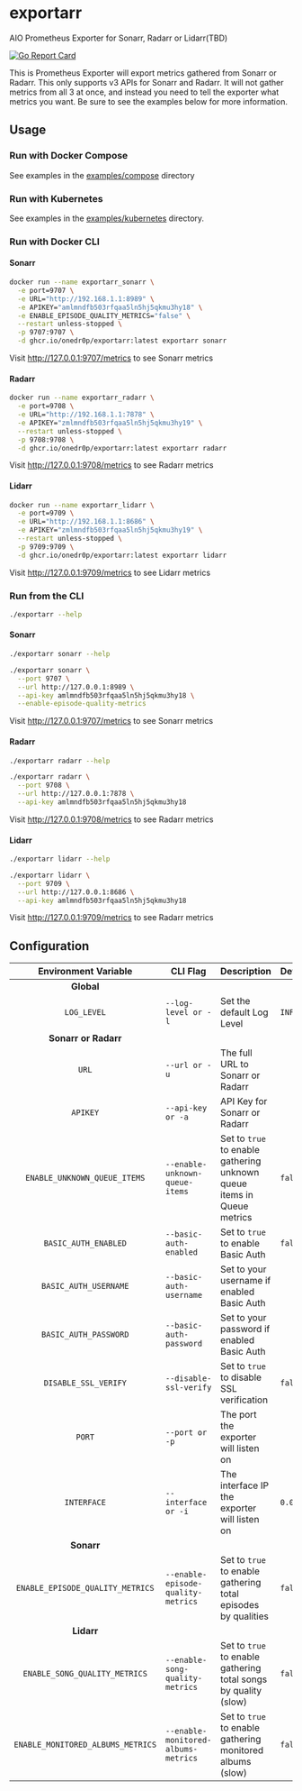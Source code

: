 # exportarr

AIO Prometheus Exporter for Sonarr, Radarr or Lidarr(TBD)

[![Go Report Card](https://goreportcard.com/badge/github.com/onedr0p/exportarr)](https://goreportcard.com/report/github.com/onedr0p/exportarr)

This is Prometheus Exporter will export metrics gathered from Sonarr or Radarr. This only supports v3 APIs for Sonarr and Radarr. It will not gather metrics from all 3 at once, and instead you need to tell the exporter what metrics you want. Be sure to see the examples below for more information.

## Usage

### Run with Docker Compose

See examples in the [examples/compose](./examples/compose/) directory

### Run with Kubernetes

See examples in the [examples/kubernetes](./examples/kubernetes/) directory.

### Run with Docker CLI

#### Sonarr
```bash
docker run --name exportarr_sonarr \
  -e port=9707 \
  -e URL="http://192.168.1.1:8989" \
  -e APIKEY="amlmndfb503rfqaa5ln5hj5qkmu3hy18" \
  -e ENABLE_EPISODE_QUALITY_METRICS="false" \
  --restart unless-stopped \
  -p 9707:9707 \
  -d ghcr.io/onedr0p/exportarr:latest exportarr sonarr
```

Visit http://127.0.0.1:9707/metrics to see Sonarr metrics

#### Radarr

```bash
docker run --name exportarr_radarr \
  -e port=9708 \
  -e URL="http://192.168.1.1:7878" \
  -e APIKEY="zmlmndfb503rfqaa5ln5hj5qkmu3hy19" \
  --restart unless-stopped \
  -p 9708:9708 \
  -d ghcr.io/onedr0p/exportarr:latest exportarr radarr
```

Visit http://127.0.0.1:9708/metrics to see Radarr metrics

#### Lidarr

```bash
docker run --name exportarr_lidarr \
  -e port=9709 \
  -e URL="http://192.168.1.1:8686" \
  -e APIKEY="zmlmndfb503rfqaa5ln5hj5qkmu3hy19" \
  --restart unless-stopped \
  -p 9709:9709 \
  -d ghcr.io/onedr0p/exportarr:latest exportarr lidarr
```

Visit http://127.0.0.1:9709/metrics to see Lidarr metrics

### Run from the CLI

```sh
./exportarr --help
```

#### Sonarr

```sh
./exportarr sonarr --help

./exportarr sonarr \
  --port 9707 \
  --url http://127.0.0.1:8989 \
  --api-key amlmndfb503rfqaa5ln5hj5qkmu3hy18 \
  --enable-episode-quality-metrics
```

Visit http://127.0.0.1:9707/metrics to see Sonarr metrics

#### Radarr

```sh
./exportarr radarr --help

./exportarr radarr \
  --port 9708 \
  --url http://127.0.0.1:7878 \
  --api-key amlmndfb503rfqaa5ln5hj5qkmu3hy18
```

Visit http://127.0.0.1:9708/metrics to see Radarr metrics

#### Lidarr

```sh
./exportarr lidarr --help

./exportarr lidarr \
  --port 9709 \
  --url http://127.0.0.1:8686 \
  --api-key amlmndfb503rfqaa5ln5hj5qkmu3hy18
```

Visit http://127.0.0.1:9709/metrics to see Radarr metrics

## Configuration

|       Environment Variable        | CLI Flag                            | Description                                                            | Default   | Required |
|:---------------------------------:| ----------------------------------- | ---------------------------------------------------------------------- | --------- |:--------:|
|            **Global**             |                                     |                                                                        |           |          |
|            `LOG_LEVEL`            | `--log-level or -l`                 | Set the default Log Level                                              | `INFO`    |    ❌    |
|       **Sonarr or Radarr**        |                                     |                                                                        |           |          |
|               `URL`               | `--url or -u`                       | The full URL to Sonarr or Radarr                                       |           |    ✅    |
|             `APIKEY`              | `--api-key or -a`                   | API Key for Sonarr or Radarr                                           |           |    ✅    |
|   `ENABLE_UNKNOWN_QUEUE_ITEMS`    | `--enable-unknown-queue-items`      | Set to `true` to enable gathering unknown queue items in Queue metrics | `false`   |    ❌    |
|       `BASIC_AUTH_ENABLED`        | `--basic-auth-enabled`              | Set to `true` to enable Basic Auth                                     | `false`   |    ❌    |
|       `BASIC_AUTH_USERNAME`       | `--basic-auth-username`             | Set to your username if enabled Basic Auth                             |           |    ❌    |
|       `BASIC_AUTH_PASSWORD`       | `--basic-auth-password`             | Set to your password if enabled Basic Auth                             |           |    ❌    |
|       `DISABLE_SSL_VERIFY`        | `--disable-ssl-verify`              | Set to `true` to disable SSL verification                              | `false`   |    ❌    |
|              `PORT`               | `--port or -p`                      | The port the exporter will listen on                                   |           |    ✅    |
|            `INTERFACE`            | `--interface or -i`                 | The interface IP the exporter will listen on                           | `0.0.0.0` |    ❌    |
|            **Sonarr**             |                                     |                                                                        |           |          |
| `ENABLE_EPISODE_QUALITY_METRICS`  | `--enable-episode-quality-metrics`  | Set to `true` to enable gathering total episodes by qualities          | `false`   |    ❌    |
|            **Lidarr**             |                                     |                                                                        |           |          |
|   `ENABLE_SONG_QUALITY_METRICS`   | `--enable-song-quality-metrics`     | Set to `true` to enable gathering total songs by quality (slow)        | `false`   |    ❌    |
| `ENABLE_MONITORED_ALBUMS_METRICS` | `--enable-monitored-albums-metrics` | Set to `true` to enable gathering monitored albums (slow)              | `false`   |    ❌    |
